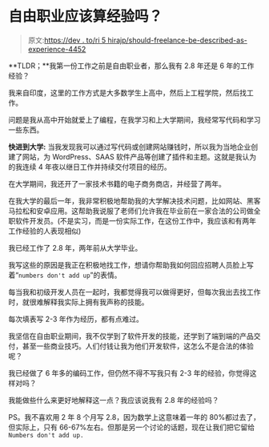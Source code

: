 # 自由职业应该算经验吗？

> 原文:[https://dev . to/ri 5 hirajp/should-freelance-be-described-as-experience-4452](https://dev.to/ri5hirajp/should-freelance-be-considered-as-experience-4452)

**TLDR；**我第一份工作之前是自由职业者，那么我有 2.8 年还是 6 年的工作经验？

我来自印度，这里的工作方式是大多数学生上高中，然后上工程学院，然后找工作。

问题是我从高中开始就爱上了编程，在我学习和上大学期间，我经常写代码和学习一些东西。

**快进到大学:**
当我发现我可以通过写代码或创建网站赚钱时，所以我为当地企业创建了网站，为 WordPress、SAAS 软件产品等创建了插件和主题。这就是我认为的我连续 4 年夜以继日工作并持续交付项目的经历。

在大学期间，我还开了一家技术书籍的电子商务商店，并经营了两年。

在我大学的最后一年，我非常积极地帮助我的大学解决技术问题，比如网站、黑客马拉松和安卓应用。这帮助我说服了老师们允许我在毕业前在一家合法的公司做全职软件开发员。(不是实习，而是一份实际工作，在这份工作中，我应该和有两年工作经验的人表现相似)

我已经工作了 2.8 年，两年前从大学毕业。

我写这些的原因是我正在积极地找工作，想请你帮助我如何回应招聘人员脸上写着“`numbers don't add up`”的表情。

每当我和初级开发人员在一起时，我都觉得我可以做得更好，但每次我出去找工作时，就很难解释我实际上拥有我声称的技能。

每次填表写 2-3 年作为经历，都有点难过。

我坚信在自由职业期间，我不仅学到了软件开发的技能，还学到了端到端的产品交付，甚至一些商业技巧。人们付钱让我为他们开发软件，这怎么不是合法的体验呢？

我已经做了 6 年多的编码工作，但仍然不得不写我只有 2-3 年的经验，你觉得这样对吗？

我能做些什么来更好地解释这一点？我应该说我有 2.8 年的经验吗？

PS。我不喜欢用 2 年 8 个月写 2.8，因为数学上这意味着一年的 80%都过去了，但实际上，只有 66-67%左右。但那是另一个讨论的话题，现在让我们把它留给`Numbers don't add up.`